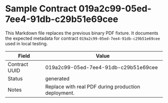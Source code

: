 # Sample Contract 019a2c99-05ed-7ee4-91db-c29b51e69cee

This Markdown file replaces the previous binary PDF fixture. It documents the expected metadata for contract `019a2c99-05ed-7ee4-91db-c29b51e69cee` used in local testing.

| Field | Value |
| --- | --- |
| Contract UUID | 019a2c99-05ed-7ee4-91db-c29b51e69cee |
| Status | generated |
| Notes | Replace with real PDF during production deployment. |

